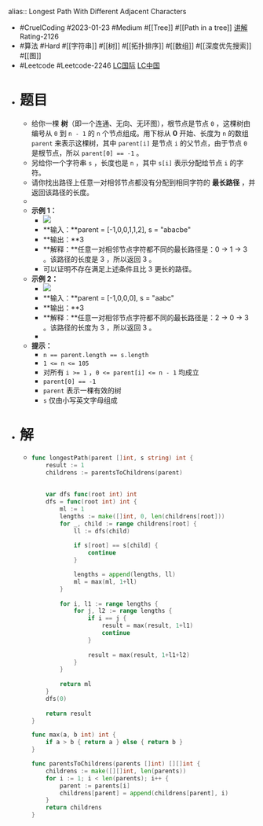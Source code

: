alias:: Longest Path With Different Adjacent Characters
- #CruelCoding #2023-01-23 #Medium #[[Tree]] #[[Path in a tree]] [讲解](https://youtu.be/KzZ_Ya-2ODk) Rating-2126
- #算法 #Hard #[[字符串]] #[[树]] #[[拓扑排序]] #[[数组]] #[[深度优先搜索]] #[[图]]
- #Leetcode #Leetcode-2246 [LC国际](https://leetcode.com/problems/longest-path-with-different-adjacent-characters/) [LC中国](https://leetcode.cn/problems/longest-path-with-different-adjacent-characters/)
- # 题目
	- 给你一棵 **树**（即一个连通、无向、无环图），根节点是节点 `0` ，这棵树由编号从 `0` 到 `n - 1` 的 `n` 个节点组成。用下标从 **0** 开始、长度为 `n` 的数组 `parent` 来表示这棵树，其中 `parent[i]` 是节点 `i` 的父节点，由于节点 `0` 是根节点，所以 `parent[0] == -1` 。
	- 另给你一个字符串 `s` ，长度也是 `n` ，其中 `s[i]` 表示分配给节点 `i` 的字符。
	- 请你找出路径上任意一对相邻节点都没有分配到相同字符的 **最长路径** ，并返回该路径的长度。
	-
	- **示例 1：**
		- ![](https://assets.leetcode.com/uploads/2022/03/25/testingdrawio.png)
		- **输入：**parent = [-1,0,0,1,1,2], s = "abacbe"
		- **输出：**3
		- **解释：**任意一对相邻节点字符都不同的最长路径是：0 -> 1 -> 3 。该路径的长度是 3 ，所以返回 3 。
		- 可以证明不存在满足上述条件且比 3 更长的路径。
	- **示例 2：**
		- ![](https://assets.leetcode.com/uploads/2022/03/25/graph2drawio.png)
		- **输入：**parent = [-1,0,0,0], s = "aabc"
		- **输出：**3
		- **解释：**任意一对相邻节点字符都不同的最长路径是：2 -> 0 -> 3 。该路径的长度为 3 ，所以返回 3 。
		-
	- **提示：**
		- `n == parent.length == s.length`
		- `1 <= n <= 105`
		- 对所有 `i >= 1` ，`0 <= parent[i] <= n - 1` 均成立
		- `parent[0] == -1`
		- `parent` 表示一棵有效的树
		- `s` 仅由小写英文字母组成
- # 解
	- ```go
	  func longestPath(parent []int, s string) int {
	      result := 1
	      childrens := parentsToChildrens(parent)
	      
	      
	      var dfs func(root int) int
	      dfs = func(root int) int {
	          ml := 1
	          lengths := make([]int, 0, len(childrens[root]))
	          for _, child := range childrens[root] {
	              ll := dfs(child)
	              
	              if s[root] == s[child] {
	                  continue
	              }
	  
	              lengths = append(lengths, ll)
	              ml = max(ml, 1+ll)
	          }
	          
	          for i, l1 := range lengths {
	              for j, l2 := range lengths {
	                  if i == j {
	                      result = max(result, 1+l1)
	                      continue
	                  }
	                  
	                  result = max(result, 1+l1+l2)
	              }
	          }
	          
	          return ml
	      }
	      dfs(0)
	      
	      return result
	  }
	  
	  func max(a, b int) int {
	      if a > b { return a } else { return b }
	  }
	  
	  func parentsToChildrens(parents []int) [][]int {
	      childrens := make([][]int, len(parents))
	      for i := 1; i < len(parents); i++ {
	          parent := parents[i]
	          childrens[parent] = append(childrens[parent], i)
	      }
	      return childrens
	  }
	  ```
